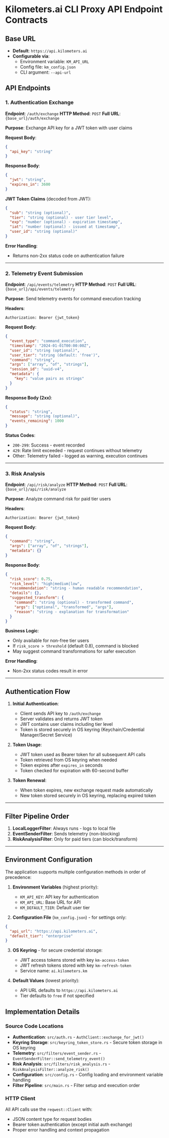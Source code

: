 # Kilometers.ai CLI Proxy API Endpoint Contracts

## Base URL
- **Default**: `https://api.kilometers.ai`
- **Configurable via**:
  - Environment variable: `KM_API_URL`
  - Config file: `km_config.json`
  - CLI argument: `--api-url`

## API Endpoints

### 1. Authentication Exchange

**Endpoint**: `/auth/exchange`
**HTTP Method**: `POST`
**Full URL**: `{base_url}/auth/exchange`

**Purpose**: Exchange API key for a JWT token with user claims

**Request Body**:
```json
{
  "api_key": "string"
}
```

**Response Body**:
```json
{
  "jwt": "string",
  "expires_in": 3600
}
```

**JWT Token Claims** (decoded from JWT):
```json
{
  "sub": "string (optional)",
  "tier": "string (optional) - user tier level",
  "exp": "number (optional) - expiration timestamp",
  "iat": "number (optional) - issued at timestamp",
  "user_id": "string (optional)"
}
```

**Error Handling**:
- Returns non-2xx status code on authentication failure

---

### 2. Telemetry Event Submission

**Endpoint**: `/api/events/telemetry`
**HTTP Method**: `POST`
**Full URL**: `{base_url}/api/events/telemetry`

**Purpose**: Send telemetry events for command execution tracking

**Headers**:
```
Authorization: Bearer {jwt_token}
```

**Request Body**:
```json
{
  "event_type": "command_execution",
  "timestamp": "2024-01-01T00:00:00Z",
  "user_id": "string (optional)",
  "user_tier": "string (default: 'free')",
  "command": "string",
  "args": ["array", "of", "strings"],
  "session_id": "uuid-v4",
  "metadata": {
    "key": "value pairs as strings"
  }
}
```

**Response Body (2xx)**:
```json
{
  "status": "string",
  "message": "string (optional)",
  "events_remaining": 1000
}
```

**Status Codes**:
- `200-299`: Success - event recorded
- `429`: Rate limit exceeded - request continues without telemetry
- Other: Telemetry failed - logged as warning, execution continues

---

### 3. Risk Analysis

**Endpoint**: `/api/risk/analyze`
**HTTP Method**: `POST`
**Full URL**: `{base_url}/api/risk/analyze`

**Purpose**: Analyze command risk for paid tier users

**Headers**:
```
Authorization: Bearer {jwt_token}
```

**Request Body**:
```json
{
  "command": "string",
  "args": ["array", "of", "strings"],
  "metadata": {}
}
```

**Response Body**:
```json
{
  "risk_score": 0.75,
  "risk_level": "high|medium|low",
  "recommendation": "string - human readable recommendation",
  "details": {},
  "suggested_transform": {
    "command": "string (optional) - transformed command",
    "args": ["optional", "transformed", "args"],
    "reason": "string - explanation for transformation"
  }
}
```

**Business Logic**:
- Only available for non-free tier users
- If `risk_score > threshold` (default 0.8), command is blocked
- May suggest command transformations for safer execution

**Error Handling**:
- Non-2xx status codes result in error

---

## Authentication Flow

1. **Initial Authentication**:
   - Client sends API key to `/auth/exchange`
   - Server validates and returns JWT token
   - JWT contains user claims including tier level
   - Token is stored securely in OS keyring (Keychain/Credential Manager/Secret Service)

2. **Token Usage**:
   - JWT token used as Bearer token for all subsequent API calls
   - Token retrieved from OS keyring when needed
   - Token expires after `expires_in` seconds
   - Token checked for expiration with 60-second buffer

3. **Token Renewal**:
   - When token expires, new exchange request made automatically
   - New token stored securely in OS keyring, replacing expired token

---

## Filter Pipeline Order

1. **LocalLoggerFilter**: Always runs - logs to local file
2. **EventSenderFilter**: Sends telemetry (non-blocking)
3. **RiskAnalysisFilter**: Only for paid tiers (can block/transform)

---

## Environment Configuration

The application supports multiple configuration methods in order of precedence:

1. **Environment Variables** (highest priority):
   - `KM_API_KEY`: API key for authentication
   - `KM_API_URL`: Base URL for API
   - `KM_DEFAULT_TIER`: Default user tier

2. **Configuration File** (`km_config.json`) - for settings only:
```json
{
  "api_url": "https://api.kilometers.ai",
  "default_tier": "enterprise"
}
```

3. **OS Keyring** - for secure credential storage:
   - JWT access tokens stored with key `km-access-token`
   - JWT refresh tokens stored with key `km-refresh-token`
   - Service name: `ai.kilometers.km`

4. **Default Values** (lowest priority):
   - API URL defaults to `https://api.kilometers.ai`
   - Tier defaults to `free` if not specified

## Implementation Details

### Source Code Locations

- **Authentication**: `src/auth.rs` - `AuthClient::exchange_for_jwt()`
- **Keyring Storage**: `src/keyring_token_store.rs` - Secure token storage in OS keyring
- **Telemetry**: `src/filters/event_sender.rs` - `EventSenderFilter::send_telemetry_event()`
- **Risk Analysis**: `src/filters/risk_analysis.rs` - `RiskAnalysisFilter::analyze_risk()`
- **Configuration**: `src/config.rs` - Config loading and environment variable handling
- **Filter Pipeline**: `src/main.rs` - Filter setup and execution order

### HTTP Client

All API calls use the `reqwest::Client` with:
- JSON content type for request bodies
- Bearer token authentication (except initial auth exchange)
- Proper error handling and context propagation

